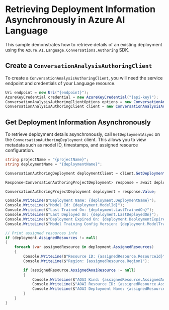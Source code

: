 # Retrieving Deployment Information Asynchronously in Azure AI Language

This sample demonstrates how to retrieve details of an existing deployment using the `Azure.AI.Language.Conversations.Authoring` SDK.

## Create a `ConversationAnalysisAuthoringClient`

To create a `ConversationAnalysisAuthoringClient`, you will need the service endpoint and credentials of your Language resource.

```C# Snippet:CreateAuthoringClientForSpecificApiVersion
Uri endpoint = new Uri("{endpoint}");
AzureKeyCredential credential = new AzureKeyCredential("{api-key}");
ConversationAnalysisAuthoringClientOptions options = new ConversationAnalysisAuthoringClientOptions(ConversationAnalysisAuthoringClientOptions.ServiceVersion.V2024_11_15_Preview);
ConversationAnalysisAuthoringClient client = new ConversationAnalysisAuthoringClient(endpoint, credential, options);
```

## Get Deployment Information Asynchronously

To retrieve deployment details asynchronously, call `GetDeploymentAsync` on the `ConversationAuthoringDeployment` client. This allows you to view metadata such as model ID, timestamps, and assigned resource configuration.

```C# Snippet:Sample15_ConversationsAuthoring_GetDeploymentAsync
string projectName = "{projectName}";
string deploymentName = "{deploymentName}";

ConversationAuthoringDeployment deploymentClient = client.GetDeployment(projectName, deploymentName);

Response<ConversationAuthoringProjectDeployment> response = await deploymentClient.GetDeploymentAsync();

ConversationAuthoringProjectDeployment deployment = response.Value;

Console.WriteLine($"Deployment Name: {deployment.DeploymentName}");
Console.WriteLine($"Model Id: {deployment.ModelId}");
Console.WriteLine($"Last Trained On: {deployment.LastTrainedOn}");
Console.WriteLine($"Last Deployed On: {deployment.LastDeployedOn}");
Console.WriteLine($"Deployment Expired On: {deployment.DeploymentExpiredOn}");
Console.WriteLine($"Model Training Config Version: {deployment.ModelTrainingConfigVersion}");

// Print assigned resources info
if (deployment.AssignedResources != null)
{
    foreach (var assignedResource in deployment.AssignedResources)
    {
        Console.WriteLine($"Resource ID: {assignedResource.ResourceId}");
        Console.WriteLine($"Region: {assignedResource.Region}");

        if (assignedResource.AssignedAoaiResource != null)
        {
            Console.WriteLine($"AOAI Kind: {assignedResource.AssignedAoaiResource.Kind}");
            Console.WriteLine($"AOAI Resource ID: {assignedResource.AssignedAoaiResource.ResourceId}");
            Console.WriteLine($"AOAI Deployment Name: {assignedResource.AssignedAoaiResource.DeploymentName}");
        }
    }
}
```
